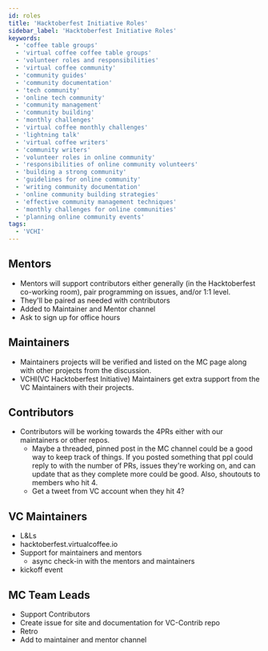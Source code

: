 ```yaml
---
id: roles
title: 'Hacktoberfest Initiative Roles'
sidebar_label: 'Hacktoberfest Initiative Roles'
keywords:
  - 'coffee table groups'
  - 'virtual coffee coffee table groups'
  - 'volunteer roles and responsibilities'
  - 'virtual coffee community'
  - 'community guides'
  - 'community documentation'
  - 'tech community'
  - 'online tech community'
  - 'community management'
  - 'community building'
  - 'monthly challenges'
  - 'virtual coffee monthly challenges'
  - 'lightning talk'
  - 'virtual coffee writers'
  - 'community writers'
  - 'volunteer roles in online community'
  - 'responsibilities of online community volunteers'
  - 'building a strong community'
  - 'guidelines for online community'
  - 'writing community documentation'
  - 'online community building strategies'
  - 'effective community management techniques'
  - 'monthly challenges for online communities'
  - 'planning online community events'
tags:
  - 'VCHI'
---
```


## Mentors

- Mentors will support contributors either generally (in the Hacktoberfest co-working room), pair programming on issues, and/or 1:1 level.
- They'll be paired as needed with contributors
- Added to Maintainer and Mentor channel
- Ask to sign up for office hours

## Maintainers

- Maintainers projects will be verified and listed on the MC page along with other projects from the discussion.
- VCHI(VC Hacktoberfest Initiative) Maintainers get extra support from the VC Maintainers with their projects.

## Contributors

- Contributors will be working towards the 4PRs either with our maintainers or other repos.
  - Maybe a threaded, pinned post in the MC channel could be a good way to keep track of things. If you posted something that ppl could reply to with the number of PRs, issues they're working on, and can update that as they complete more could be good. Also, shoutouts to members who hit 4.
  - Get a tweet from VC account when they hit 4?

## VC Maintainers

- L&Ls
- hacktoberfest.virtualcoffee.io
- Support for maintainers and mentors
  - async check-in with the mentors and maintainers
- kickoff event

## MC Team Leads

- Support Contributors
- Create issue for site and documentation for VC-Contrib repo
- Retro
- Add to maintainer and mentor channel
